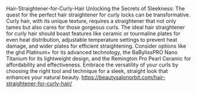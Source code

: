 Hair-Straightener-for-Curly-Hair
Unlocking the Secrets of Sleekness: The quest for the perfect hair straightener for curly locks can be transformative. 
Curly hair, with its unique texture, requires a straightener that not only tames but also cares for those gorgeous curls. The ideal hair straightener for curly hair should boast features like ceramic or tourmaline plates for even heat distribution, adjustable temperature settings to prevent heat damage, and wider plates for efficient straightening. Consider options like the ghd Platinum+ for its advanced technology, the BaBylissPRO Nano Titanium for its lightweight design, and the Remington Pro Pearl Ceramic for affordability and effectiveness. Embrace the versatility of your curls by choosing the right tool and technique for a sleek, straight look that enhances your natural beauty.
https://beautysalonorbit.com/hair-straightener-for-curly-hair/
